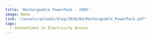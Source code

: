 ```yaml
---
title: 'Rechargeable PowerPack - 2005'
image: None
link: "/assets/uploads/blog/2010/04/Rechargeable_PowerPack.pdf"
tags:
  - Innovations in Electricity Access
---
```

